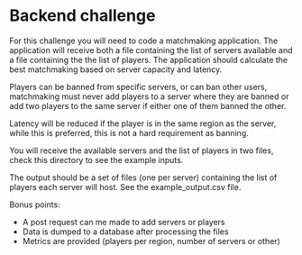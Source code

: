 # Backend challenge

For this challenge you will need to code a matchmaking application. The application will receive both a file containing the list of servers available and a file containing the the list of players. The application should calculate the best matchmaking based on server capacity and latency.

Players can be banned from specific servers, or can ban other users, matchmaking must never add players to a server where they are banned or add two players to the same server if either one of them banned the other.

Latency will be reduced if the player is in the same region as the server, while this is preferred, this is not a hard requirement as banning.

You will receive the available servers and the list of players in two files, check this directory to see the example inputs.

The output should be a set of files (one per server) containing the list of players each server will host. See the example_output.csv file.

Bonus points:
- A post request can me made to add servers or players
- Data is dumped to a database after processing the files
- Metrics are provided (players per region, number of servers or other)
